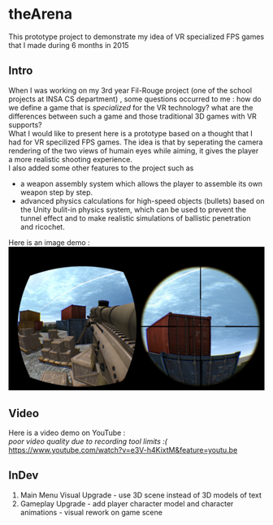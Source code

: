 # theArena
This prototype project to demonstrate my idea of VR specialized FPS games that I made during 6 months in 2015  
## Intro
When I was working on my 3rd year Fil-Rouge project (one of the school projects at INSA CS department) , some questions occurred to me : how do we define a game that is *specialized* for the VR technology? what are the differences between such a game and those traditional 3D games with VR supports?  
What I would like to present here is a prototype based on a thought that I had for VR specilized FPS games. The idea is that by seperating the camera rendering of the two views of humain eyes while aiming, it gives the player a more realistic shooting experience.  
I also added some other features to the project such as
  - a weapon assembly system which allows the player to assemble its own weapon step by step.  
  - advanced physics calculations for high-speed objects (bullets) based on the Unity bulit-in physics system, which can be used to prevent the tunnel effect and to make realistic simulations of ballistic penetration and ricochet.
  
Here is an image demo :  
![Demo](https://github.com/AmaranthYan/theArena/blob/master/Demo.png)
## Video
Here is a video demo on YouTube :  
*poor video quality due to recording tool limits :(*  
https://www.youtube.com/watch?v=e3V-h4KixtM&feature=youtu.be
## InDev
  1. Main Menu Visual Upgrade
    - use 3D scene instead of 3D models of text
  2. Gameplay Upgrade
    - add player character model and character animations
    - visual rework on game scene
